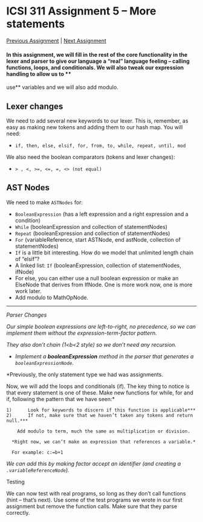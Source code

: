 # ICSI 311 Assignment 5 – More statements

[Previous Assignment](./ICSI%20311%20Assignment%204%20Comments%20and%20Assignments.md)
| [Next Assignment](./ICSI%20311%20Assignment%206%20%20More%20on%20Functions.md)

#### In this assignment, we will fill in the rest of the core functionality in the lexer and parser to give our language a “real” language feeling – calling functions, loops, and conditionals. We will also tweak our expression handling to allow us to **
use** variables and we will also add modulo.

## Lexer changes

We need to add several new keywords to our lexer. This is, remember, as easy as making new tokens
and adding them to our hash map. You will need:

* `if, then, else, elsif, for, from, to, while, repeat, until, mod`

We also need the boolean comparators (tokens and lexer changes):

* `> , <, >=, <=, =, <> (not equal)`

## AST Nodes

We need to make `ASTNodes` for:

* `BooleanExpression` (has a left expression and a right expression and a condition)
* `While` (booleanExpression and collection of statementNodes)
* `Repeat` (booleanExpression and collection of statementNodes)
* `For` (variableReference, start ASTNode, end astNode, collection of statementNodes)
* `If` is a little bit interesting. How do we model that unlimited length chain of “elsif”?
* A linked list: `If` (booleanExpression, collection of statementNodes, ifNode)
* For else, you can either use a null boolean expression or make an ElseNode that derives from
  IfNode. One is more work now, one is more work later.
* Add modulo to MathOpNode.

---

*Parser Changes*

*Our simple boolean expressions are left-to-right, no precedence, so we can implement them without
the expression-term-factor pattern.*

*They also don’t chain (1<b<2 style) so we don’t need any recursion.*

* *Implement a **booleanExpression** method in the parser that generates a `booleanExpressionNode`.*

*Previously, the only statement type we had was assignments.

Now, we will add the loops and conditionals (if). The key thing to notice is that every statement is
one of these. Make new functions for while, for and if, following the pattern that we have seen:*

```
1)      Look for keywords to discern if this function is applicable***
2)      If not, make sure that we haven’t taken any tokens and return null.***
    
    Add modulo to term, much the same as multiplication or division.
    
  *Right now, we can’t make an expression that references a variable.*

  For example: c:=b+1
```

*We can add this by making factor accept an identifier (and creating a `.variableReferenceNode`).*

Testing

We can now test with real programs, so long as they don’t call functions (hint – that’s next). Use
some of the test programs we wrote in our first assignment but remove the function calls. Make sure
that they parse correctly.

